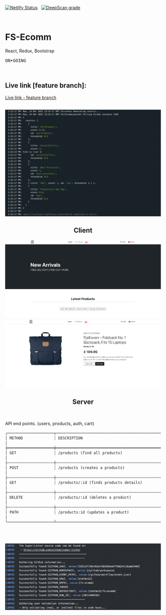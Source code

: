[![Netlify Status](https://api.netlify.com/api/v1/badges/77f69e9c-1198-4d77-9972-223f7c48d720/deploy-status)](https://app.netlify.com/sites/warm-douhua-a98c19/deploys)
&nbsp;
[![DeepScan grade](https://deepscan.io/api/teams/16862/projects/20457/branches/557556/badge/grade.svg)](https://deepscan.io/dashboard#view=project&tid=16862&pid=20457&bid=557556)

<br />

# FS-Ecomm

<p>React, Redux, Bootstrap</p>

<kbd>ON•GOING</kbd>

<br />
<h2>Live link [feature branch]:</h2>

[Live link - feature branch](https://warm-douhua-a98c19.netlify.app/)

<br />

<img src="src/assets/lighthouse-report.png" alt='lighthouse-report' />

<br />

<h2 align="center">Client</h2>

<img src="src/assets/home.png" alt='home' />

<br />

<img src="src/assets/details.png" alt='page details' />

<br />

<h2 align="center">Server</h2>

<br />

API end points. (users, products, auth, cart)

```text
╭─────────────────────┬──────────────────────────────────────────────────────╮
│ METHOD              ┆ DESCRIPTION                                          │
╞═════════════════════╪══════════════════════════════════════════════════════╡
│ GET                 ┆ /products (find all products)                        │
├╌╌╌╌╌╌╌╌╌╌╌╌╌╌╌╌╌╌╌╌╌┼╌╌╌╌╌╌╌╌╌╌╌╌╌╌╌╌╌╌╌╌╌╌╌╌╌╌╌╌╌╌╌╌╌╌╌╌╌╌╌╌╌╌╌╌╌╌╌╌╌╌╌╌╌╌┤
│ POST                ┆ /products (creates a products)                       │
├╌╌╌╌╌╌╌╌╌╌╌╌╌╌╌╌╌╌╌╌╌┼╌╌╌╌╌╌╌╌╌╌╌╌╌╌╌╌╌╌╌╌╌╌╌╌╌╌╌╌╌╌╌╌╌╌╌╌╌╌╌╌╌╌╌╌╌╌╌╌╌╌╌╌╌╌┤
│ GET                 ┆ /products/:id (finds products details)               │
├╌╌╌╌╌╌╌╌╌╌╌╌╌╌╌╌╌╌╌╌╌┼╌╌╌╌╌╌╌╌╌╌╌╌╌╌╌╌╌╌╌╌╌╌╌╌╌╌╌╌╌╌╌╌╌╌╌╌╌╌╌╌╌╌╌╌╌╌╌╌╌╌╌╌╌╌┤
│ DELETE              ┆ /products/:id (deletes a product)                    │
├╌╌╌╌╌╌╌╌╌╌╌╌╌╌╌╌╌╌╌╌╌┼╌╌╌╌╌╌╌╌╌╌╌╌╌╌╌╌╌╌╌╌╌╌╌╌╌╌╌╌╌╌╌╌╌╌╌╌╌╌╌╌╌╌╌╌╌╌╌╌╌╌╌╌╌╌┤
│ PATH                ┆ /products:id (updates a product)                     │
╰─────────────────────┴──────────────────────────────────────────────────────╯
```

<br /><br />

![](src/assets/superlinter.png)

```data

```
